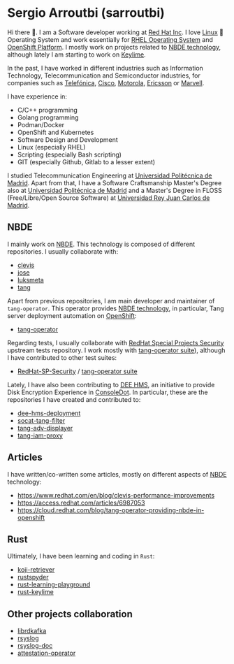 # Sergio Arroutbi (sarroutbi)

Hi there 👋. I am a Software developer working at [Red Hat Inc](https://www.redhat.com/).  I love [Linux](https://www.linuxfoundation.org/) 🐧 Operating System and work essentially for [RHEL Operating System](https://www.redhat.com/es/technologies/linux-platforms/enterprise-linux) and [OpenShift Platform](https://github.com/openshift). I mostly work on projects related to [NBDE technology](https://access.redhat.com/articles/6987053), although lately I am starting to work on [Keylime](https://keylime.dev/).

In the past, I have worked in different industries such as Information Technology, Telecommunication and Semiconductor industries, for companies such as [Telefónica](https://telefonica.es), [Cisco](https://www.cisco.com), [Motorola](https://motorola.com), [Ericsson](https://ericsson.com) or [Marvell](https://www.marvell.com). 

I have experience in:
* C/C++ programming
* Golang programming
* Podman/Docker
* OpenShift and Kubernetes
* Software Design and Development
* Linux (especially RHEL)
* Scripting (especially Bash scripting)
* GIT (especially Github, Gitlab to a lesser extent)

I studied Telecommunication Engineering at [Universidad Politécnica de Madrid](https://www.upm.es/). Apart from that, I have a Software Craftsmanship Master's Degree also at [Universidad Politécnica de Madrid](https://www.upm.es/) and a Master's Degree in FLOSS (Free/Libre/Open Source Software) at [Universidad Rey Juan Carlos de Madrid](https://www.urjc.es/).

## NBDE
I mainly work on [NBDE](https://access.redhat.com/articles/6987053). This technology is composed of different repositories. I usually collaborate with:
* [clevis](https://github.com/latchset/clevis)
* [jose](https://github.com/latchset/jose)
* [luksmeta](https://github.com/latchset/luksmeta)
* [tang](https://github.com/latchset/tang)

Apart from previous repositories, I am main developer and maintainer of `tang-operator`. This operator provides [NBDE technology](https://access.redhat.com/articles/6987053), in particular, Tang server deployment automation on [OpenShift](https://www.redhat.com/en/technologies/cloud-computing/openshift):
* [tang-operator](https://github.com/latchset/tang-operator)

Regarding tests, I usually collaborate with [RedHat Special Projects Security](https://github.com/RedHat-SP-Security/tests) upstream tests repository. I work mostly with [tang-operator suite](https://github.com/RedHat-SP-Security/tang-operator-tests)), although I have contributed to other test suites:
* [RedHat-SP-Security](https://github.com/RedHat-SP-Security/tests/commits?author=sarroutbi) / [tang-operator suite](https://github.com/RedHat-SP-Security/tang-operator-tests)

Lately, I have also been contributing to [DEE HMS](https://github.com/dee-hms/), an initiative to provide Disk Encryption Experience in [ConsoleDot](https://github.com/RedHatInsights). In particular, these are the repositories I have created and contributed to:
* [dee-hms-deployment](https://github.com/dee-hms/dee-hms-deployment)
* [socat-tang-filter](https://github.com/dee-hms/socat-tang-filter)
* [tang-adv-displayer](https://github.com/dee-hms/tang-adv-displayer)
* [tang-iam-proxy](https://github.com/dee-hms/tang-iam-proxy)

## Articles
I have written/co-written some articles, mostly on different aspects of [NBDE](https://access.redhat.com/articles/6987053) technology:
* https://www.redhat.com/en/blog/clevis-performance-improvements
* https://access.redhat.com/articles/6987053
* https://cloud.redhat.com/blog/tang-operator-providing-nbde-in-openshift

## Rust
Ultimately, I have been learning and coding in `Rust`:
* [koji-retriever](https://github.com/sarroutbi/koji-retriever)
* [rustspyder](https://github.com/sarroutbi/rustspyder)
* [rust-learning-playground](https://github.com/rust-learning-playground)
* [rust-keylime](https://github.com/keylime/rust-keylime/pulls?q=is%3Apr+author%3Asarroutbi)

## Other projects collaboration
* [librdkafka](https://github.com/confluentinc/librdkafka/pulls?q=is%3Apr+author%3Asarroutbi+is%3Amerged)
* [rsyslog](https://github.com/rsyslog/rsyslog/pulls?q=is%3Apr+author%3Asarroutbi+is%3Amerged)
* [rsyslog-doc](https://github.com/rsyslog/rsyslog-doc/pulls?q=is%3Apr+is%3Amerged+author%3Asarroutbi)
* [attestation-operator](https://github.com/keylime/attestation-operator/pulls?q=is%3Apr+author%3Asarroutbi)

<!--
**sarroutbi/sarroutbi** is a ✨ _special_ ✨ repository because its `README.md` (this file) appears on your GitHub profile.

Here are some ideas to get you started:

- 🔭 I’m currently working on ...
- 🌱 I’m currently learning ...
- 👯 I’m looking to collaborate on ...
- 🤔 I’m looking for help with ...
- 💬 Ask me about ...
- 📫 How to reach me: ...
- 😄 Pronouns: ...
- ⚡ Fun fact: ...
-->
